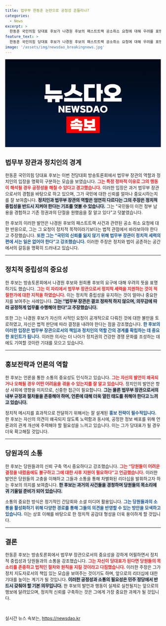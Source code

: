 ```yaml
---
title: 법무부 한동훈 논란으로 공정성 흔들리나?
categories:
  - News
excerpt: >
  한동훈 국민의힘 당대표 후보가 나경원 후보의 패스트트랙 공소취소 요청에 대해 우려를 표명하며 법무부 장관으로서의 중립성을 강조했다. 그는 여당 내 비판에 사과했으나, 여전히 단호한 입장을 고수하며 향후 당대표가 되면 적극 지원할 것이라고 밝혔다.
feature_text: >
  한동훈 국민의힘 당대표 후보가 나경원 후보의 패스트트랙 공소취소 요청에 대해 우려를 표명하며 법무부 장관으로서의 중립성을 강조했다. 그는 여당 내 비판에 사과했으나, 여전히 단호한 입장을 고수하며 향후 당대표가 되면 적극 지원할 것이라고 밝혔다.
image: '/assets/img/newsdao_breakingnews.jpg'
---
```


<p><img src="/assets/img/newsdao_breakingnews.jpg" alt="ranknews 속보" /></p>

<h2 data-ke-size="size26">법무부 장관과 정치인의 경계</h2>

<p data-ke-size="size16">한동훈 국민의힘 당대표 후보는 이번 전당대회 방송토론회에서 법무부 장관의 역할과 정치인의 입장을 명확히 구분하는 모습을 보였습니다. <b><span style="color: #ee2323;">그는 특정 정파적 이유로 그의 행동이 해석될 경우 공정성을 해칠 수 있다고 경고했습니다.</span></b> 이러한 입장은 과거 법무부 장관으로서의 경험을 바탕으로 하고 있으며, 그가 국민에 대한 신뢰를 얼마나 중요시하는지를 잘 보여줍니다. <b><span style="background-color: #21538527;">정치인과 법무부 장관의 역할은 엄연히 다르다는 그의 주장은 정치적 중립성을 반드시 지켜야 한다는 기조를 엿볼 수 있습니다.</span></b> 그는 "국민들이 이전 정부 남용을 경험하고 기존 정권과의 단절을 원했음을 잘 알고 있다"고 덧붙였습니다.</p>

<p data-ke-size="size16">한 후보의 이러한 발언은 나경원 후보의 패스트트랙 사건과 관련된 공소 취소 요청에 대한 반응으로, 그는 그 요청이 정치적 목적이라기보다는 법적 관점에서 바라보아야 한다고 주장했습니다. <b><span style="color: #1a5490;">또한 그는 “국민의 신뢰를 잃지 않기 위해 법무부 장관이 정치적 세력의 편에 서는 일은 없어야 한다”고 강조했습니다.</span></b> 이러한 주장은 정치와 법이 공존하는 공간에서의 갈등을 명확히 드러내고 있습니다.</p>

<hr>

<h2 data-ke-size="size26">정치적 중립성의 중요성</h2>

<p data-ke-size="size16">한 후보는 방송토론회에서 나경원 후보와 원희룡 후보의 요구에 대해 우려의 뜻을 표명하기도 했습니다. <b><span style="color: #ee2323;">그는 이 자리에서 법무부 장관으로서 정치적 세력을 지원하는 것이 적절한가에 대한 지적을 하였습니다.</span></b> 이는 정치적 중립성을 유지하는 것이 얼마나 중요한지를 보여주는 사례입니다. <b><span style="background-color: #21538527;">그는 “법무부 장관은 결코 정파적 하지 않으며, 의무감에 따라 공정하게 업무를 수행해야 한다”고 주장했습니다.</span></b></p>

<p data-ke-size="size16">또한 그는 나경원 후보가 자신의 사적인 요청이 공개적으로 다뤄진 것에 대한 불만을 토로하였고, 자신은 법적 판단에 따라 결정을 내려야 한다는 점을 강조했습니다. <b><span style="color: #1a5490;">한 후보의 이러한 입장은 법무부 장관으로서의 책임과 정치인의 역할 간의 경계를 확립하는 데 중요한 포인트가 됩니다.</span></b> 이러한 의사는 더 나아가 정치권의 건강한 경쟁 문화를 조성하는 데에도 기여할 것이란 기대를 모으고 있습니다.</p>

<hr>

<h2 data-ke-size="size26">홍보전략과 언론의 역할</h2>

<p data-ke-size="size16">한 후보는 언론을 통한 소통의 중요성도 인식하고 있습니다. <b><span style="color: #ee2323;">그는 자신의 발언이 왜곡되거나 오해될 경우 어떤 어려움을 겪을 수 있는지를 잘 알고 있습니다.</span></b> 정치인의 발언은 항상 사회에 영향을 미치므로, 신중한 접근이 필요합니다. <b><span style="background-color: #21538527;">그는 물론 법무부 장관으로서의 내부 규정과 절차들을 존중해야 하며, 언론에 대해 더욱 열린 태도를 취해야 한다고 느끼고 있습니다.</span></b></p>

<p data-ke-size="size16">정치적 메시지를 효과적으로 전달하기 위해서는 잘 설계된 <b><span style="color: #1a5490;">홍보 전략이 필수적입니다.</span></b> 한 후보는 자신의 의견이 왜곡되지 않도록 노력함과 동시에, 공정한 정보 배포를 위해 언론과의 관계 개선에 주력해야 할 필요성을 느끼고 있습니다. 이는 그가 당대표가 될 경우 더욱 확고해질 것입니다.</p>

<hr>

<h2 data-ke-size="size26">당원과의 소통</h2>

<p data-ke-size="size16">한 후보는 당원들과의 신뢰 구축 역시 중요하다고 강조했습니다. <b><span style="color: #ee2323;">그는 “당원들이 어려운 결정을 내렸음에도 불구하고 그에 대한 사후 지원이 필요하다”고 언급했습니다.</span></b> 이러한 발언은 당원들의 고충을 이해하고 그들과 소통을 통해 차별화된 리더십을 발휘하고자 하는 후보의 의지를 보여줍니다. <b><span style="background-color: #21538527;">한 후보는 과거의 사건들을 경청하며 당원들의 목소리에 귀 기울일 준비가 되어 있습니다.</span></b></p>

<p data-ke-size="size16">소통의 중요한 방식은 정기적인 간담회와 소셜 미디어 활용입니다. <b><span style="color: #1a5490;">그는 당원들과의 소통을 활성화하기 위해 다양한 경로를 통해 그들의 의견을 반영할 수 있는 방안을 모색하고 있습니다.</span></b> 이는 상호 이해를 바탕으로 한 정치적 공감대 형성을 더욱 용이하게 할 것입니다.</p>

<hr>

<h2 data-ke-size="size26">결론</h2>

<p data-ke-size="size16">한동훈 후보는 방송토론회에서 법무부 장관으로서의 중요성을 강하게 어필하면서 정치적 중립성과 당원들과의 소통을 강조했습니다. <b><span style="color: #ee2323;">그는 자신이 당대표가 된다면 당원들의 목소리를 존중하고 법적인 절차와 원칙을 지킬 것이라고 다짐했습니다.</span></b> 이러한 주장은 그가 정치 지도자로서의 책임 있는 모습을 보여주는 것이기도 하며, 앞으로의 리더십에 대한 기대를 높이는 계기가 될 것입니다. <b><span style="background-color: #21538527;">이러한 공정성과 소통의 필요성은 민주 정당에서 반드시 갖춰야 할 기본 의무입니다.</span></b> 한 후보의 발언과 행동이 실제로 실천될지는 앞으로의 행보에 달려있으며, 정치적 신뢰를 구축하는 것은 그에게 가장 중요한 과제가 될 것입니다.</p>

<p data-ke-size="size16">&nbsp;</p>
실시간 뉴스 속보는, <a href="https://newsdao.kr" rel="dofollow">https://newsdao.kr</a>


